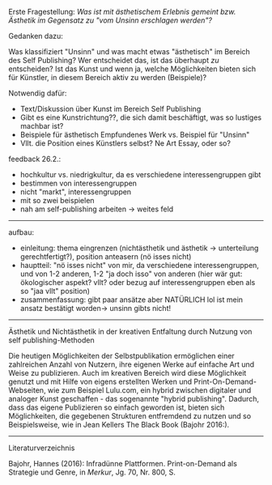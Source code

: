 Erste Fragestellung: *Was ist mit ästhetischem Erlebnis gemeint bzw. Ästhetik im Gegensatz zu "vom Unsinn erschlagen werden"?*

Gedanken dazu: 

Was klassifiziert "Unsinn" und was macht etwas "ästhetisch" im Bereich des Self Publishing? Wer entscheidet das, ist das überhaupt *zu* entscheiden? Ist das Kunst und wenn ja, welche Möglichkeiten bieten sich für Künstler, in diesem Bereich aktiv zu werden (Beispiele)? 

Notwendig dafür: 
* Text/Diskussion über Kunst im Bereich Self Publishing
* Gibt es eine Kunstrichtung??, die sich damit beschäftigt, was so lustiges machbar ist?
* Beispiele für ästhetisch Empfundenes Werk vs. Beispiel für "Unsinn"
* Vllt. die Position eines Künstlers selbst? Ne Art Essay, oder so?

feedback 26.2.: 
* hochkultur vs. niedrigkultur, da es verschiedene interessengruppen gibt
* bestimmen von interessengruppen
* nicht "markt", interessengruppen
* mit so zwei beispielen
* nah am self-publishing arbeiten -> weites feld

_________
aufbau:
- einleitung: thema eingrenzen (nichtästhetik und ästhetik -> unterteilung gerechtfertigt?), position anteasern (nö isses nicht)
- hauptteil: "nö isses nicht" von mir, da verschiedene interessengruppen, und von 1-2 anderen, 1-2 "ja doch isso" von anderen (hier wär gut: ökologischer aspekt? vllt? oder bezug auf interessengruppen eben als so "jaa vllt" position)
- zusammenfassung: gibt paar ansätze aber NATÜRLICH lol ist mein ansatz bestätigt worden-> unsinn gibts nicht!
_______________________________________

Ästhetik und Nichtästhetik in der kreativen Entfaltung durch Nutzung von self publishing-Methoden

Die heutigen Möglichkeiten der Selbstpublikation ermöglichen einer zahlreichen Anzahl von Nutzern, ihre eigenen Werke auf einfache Art und Weise zu publizieren. Auch im kreativen Bereich wird diese Möglichkeit genutzt und mit Hilfe von eigens erstellten Werken und Print-On-Demand-Webseiten, wie zum Beispiel Lulu.com, ein hybrid zwischen digitaler und analoger Kunst geschaffen - das sogenannte "hybrid publishing". Dadurch, dass das eigene Publizieren so einfach geworden ist, bieten sich Möglichkeiten, die gegebenen Strukturen entfremdend zu nutzen und so Beispielsweise, wie in Jean Kellers The Black Book (Bajohr 2016:).

____

Literaturverzeichnis

Bajohr, Hannes (2016): Infradünne Plattformen. Print-on-Demand als Strategie und Genre, in *Merkur*, Jg. 70, Nr. 800, S. 

